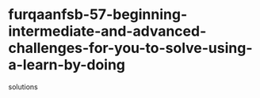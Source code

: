 # furqaanfsb-57-beginning-intermediate-and-advanced-challenges-for-you-to-solve-using-a-learn-by-doing
solutions

